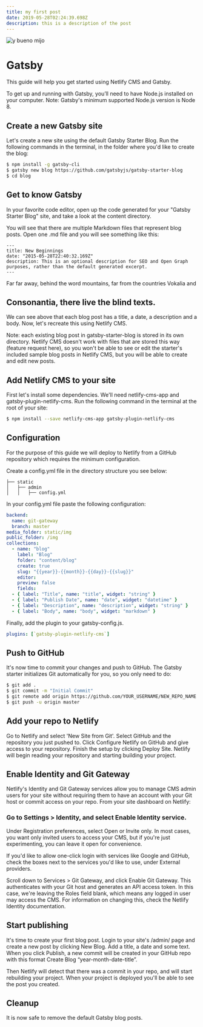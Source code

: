 ```yaml
---
title: my first post
date: 2019-05-28T02:24:39.698Z
description: this is a description of the post
---
```


![](/img/pp.jpeg "y bueno mijo")

# Gatsby

This guide will help you get started using Netlify CMS and Gatsby.

To get up and running with Gatsby, you’ll need to have Node.js installed on your computer. Note: Gatsby's minimum supported Node.js version is Node 8.

## Create a new Gatsby site

Let's create a new site using the default Gatsby Starter Blog. Run the following commands in the terminal, in the folder where you'd like to create the blog:

```sh
$ npm install -g gatsby-cli
$ gatsby new blog https://github.com/gatsbyjs/gatsby-starter-blog
$ cd blog
```

## Get to know Gatsby

In your favorite code editor, open up the code generated for your "Gatsby Starter Blog" site, and take a look at the content directory.

You will see that there are multiple Markdown files that represent blog posts. Open one .md file and you will see something like this:

```
---
title: New Beginnings
date: "2015-05-28T22:40:32.169Z"
description: This is an optional description for SEO and Open Graph purposes, rather than the default generated excerpt.
---
```

Far far away, behind the word mountains, far from the countries Vokalia and

## Consonantia, there live the blind texts.

We can see above that each blog post has a title, a date, a description and a body. Now, let's recreate this using Netlify CMS.

Note: each existing blog post in gatsby-starter-blog is stored in its own directory. Netlify CMS doesn't work with files that are stored this way (feature request here), so you won't be able to see or edit the starter's included sample blog posts in Netlify CMS, but you will be able to create and edit new posts.

## Add Netlify CMS to your site

First let's install some dependencies. We'll need netlify-cms-app and gatsby-plugin-netlify-cms. Run the following command in the terminal at the root of your site:

```sh
$ npm install --save netlify-cms-app gatsby-plugin-netlify-cms
```

## Configuration

For the purpose of this guide we will deploy to Netlify from a GitHub repository which requires the minimum configuration.

Create a config.yml file in the directory structure you see below:

```
├── static
│   ├── admin
│   │   ├── config.yml
```

In your config.yml file paste the following configuration:

```yml
backend:
  name: git-gateway
  branch: master
media_folder: static/img
public_folder: /img
collections:
  - name: "blog"
    label: "Blog"
    folder: "content/blog"
    create: true
    slug: "{{year}}-{{month}}-{{day}}-{{slug}}"
    editor:
    preview: false
    fields:
  - { label: "Title", name: "title", widget: "string" }
  - { label: "Publish Date", name: "date", widget: "datetime" }
  - { label: "Description", name: "description", widget: "string" }
  - { label: "Body", name: "body", widget: "markdown" }
```

Finally, add the plugin to your gatsby-config.js.

```yml
plugins: [`gatsby-plugin-netlify-cms`]
```

## Push to GitHub

It's now time to commit your changes and push to GitHub. The Gatsby starter initializes Git automatically for you, so you only need to do:

```sh
$ git add .
$ git commit -m "Initial Commit"
$ git remote add origin https://github.com/YOUR_USERNAME/NEW_REPO_NAME.git
$ git push -u origin master
```

## Add your repo to Netlify

Go to Netlify and select 'New Site from Git'. Select GitHub and the repository you just pushed to. Click Configure Netlify on GitHub and give access to your repository. Finish the setup by clicking Deploy Site. Netlify will begin reading your repository and starting building your project.

## Enable Identity and Git Gateway

Netlify's Identity and Git Gateway services allow you to manage CMS admin users for your site without requiring them to have an account with your Git host or commit access on your repo. From your site dashboard on Netlify:

### Go to Settings > Identity, and select Enable Identity service.

Under Registration preferences, select Open or Invite only. In most cases, you want only invited users to access your CMS, but if you're just experimenting, you can leave it open for convenience.

If you'd like to allow one-click login with services like Google and GitHub, check the boxes next to the services you'd like to use, under External providers.

Scroll down to Services > Git Gateway, and click Enable Git Gateway. This authenticates with your Git host and generates an API access token. In this case, we're leaving the Roles field blank, which means any logged in user may access the CMS. For information on changing this, check the Netlify Identity documentation.

## Start publishing

It's time to create your first blog post. Login to your site's /admin/ page and create a new post by clicking New Blog. Add a title, a date and some text. When you click Publish, a new commit will be created in your GitHub repo with this format Create Blog “year-month-date-title”.

Then Netlify will detect that there was a commit in your repo, and will start rebuilding your project. When your project is deployed you'll be able to see the post you created.

## Cleanup

It is now safe to remove the default Gatsby blog posts.
